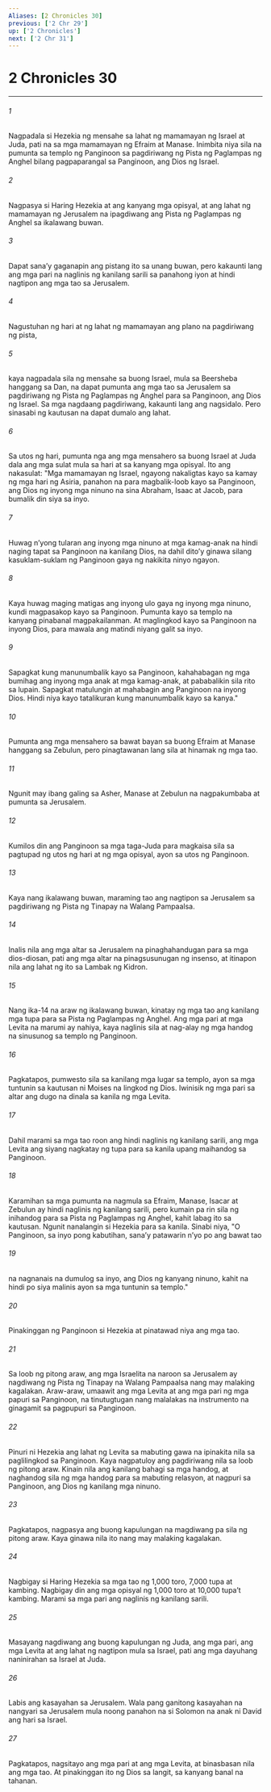 ```yaml
---
Aliases: [2 Chronicles 30]
previous: ['2 Chr 29']
up: ['2 Chronicles']
next: ['2 Chr 31']
---
```

# 2 Chronicles 30

***


###### 1 


Nagpadala si Hezekia ng mensahe sa lahat ng mamamayan ng Israel at Juda, pati na sa mga mamamayan ng Efraim at Manase. Inimbita niya sila na pumunta sa templo ng Panginoon sa pagdiriwang ng Pista ng Paglampas ng Anghel bilang pagpaparangal sa Panginoon, ang Dios ng Israel. 


###### 2 


Nagpasya si Haring Hezekia at ang kanyang mga opisyal, at ang lahat ng mamamayan ng Jerusalem na ipagdiwang ang Pista ng Paglampas ng Anghel sa ikalawang buwan. 


###### 3 


Dapat sanaʼy gaganapin ang pistang ito sa unang buwan, pero kakaunti lang ang mga pari na naglinis ng kanilang sarili sa panahong iyon at hindi nagtipon ang mga tao sa Jerusalem. 


###### 4 


Nagustuhan ng hari at ng lahat ng mamamayan ang plano na pagdiriwang ng pista, 


###### 5 


kaya nagpadala sila ng mensahe sa buong Israel, mula sa Beersheba hanggang sa Dan, na dapat pumunta ang mga tao sa Jerusalem sa pagdiriwang ng Pista ng Paglampas ng Anghel para sa Panginoon, ang Dios ng Israel. Sa mga nagdaang pagdiriwang, kakaunti lang ang nagsidalo. Pero sinasabi ng kautusan na dapat dumalo ang lahat. 


###### 6 


Sa utos ng hari, pumunta nga ang mga mensahero sa buong Israel at Juda dala ang mga sulat mula sa hari at sa kanyang mga opisyal. Ito ang nakasulat: "Mga mamamayan ng Israel, ngayong nakaligtas kayo sa kamay ng mga hari ng Asiria, panahon na para magbalik-loob kayo sa Panginoon, ang Dios ng inyong mga ninuno na sina Abraham, Isaac at Jacob, para bumalik din siya sa inyo. 


###### 7 


Huwag nʼyong tularan ang inyong mga ninuno at mga kamag-anak na hindi naging tapat sa Panginoon na kanilang Dios, na dahil ditoʼy ginawa silang kasuklam-suklam ng Panginoon gaya ng nakikita ninyo ngayon. 


###### 8 


Kaya huwag maging matigas ang inyong ulo gaya ng inyong mga ninuno, kundi magpasakop kayo sa Panginoon. Pumunta kayo sa templo na kanyang pinabanal magpakailanman. At maglingkod kayo sa Panginoon na inyong Dios, para mawala ang matindi niyang galit sa inyo. 


###### 9 


Sapagkat kung manunumbalik kayo sa Panginoon, kahahabagan ng mga bumihag ang inyong mga anak at mga kamag-anak, at pababalikin sila rito sa lupain. Sapagkat matulungin at mahabagin ang Panginoon na inyong Dios. Hindi niya kayo tatalikuran kung manunumbalik kayo sa kanya." 


###### 10 


Pumunta ang mga mensahero sa bawat bayan sa buong Efraim at Manase hanggang sa Zebulun, pero pinagtawanan lang sila at hinamak ng mga tao. 


###### 11 


Ngunit may ibang galing sa Asher, Manase at Zebulun na nagpakumbaba at pumunta sa Jerusalem. 


###### 12 


Kumilos din ang Panginoon sa mga taga-Juda para magkaisa sila sa pagtupad ng utos ng hari at ng mga opisyal, ayon sa utos ng Panginoon. 


###### 13 


Kaya nang ikalawang buwan, maraming tao ang nagtipon sa Jerusalem sa pagdiriwang ng Pista ng Tinapay na Walang Pampaalsa. 


###### 14 


Inalis nila ang mga altar sa Jerusalem na pinaghahandugan para sa mga dios-diosan, pati ang mga altar na pinagsusunugan ng insenso, at itinapon nila ang lahat ng ito sa Lambak ng Kidron. 


###### 15 


Nang ika-14 na araw ng ikalawang buwan, kinatay ng mga tao ang kanilang mga tupa para sa Pista ng Paglampas ng Anghel. Ang mga pari at mga Levita na marumi ay nahiya, kaya naglinis sila at nag-alay ng mga handog na sinusunog sa templo ng Panginoon. 


###### 16 


Pagkatapos, pumwesto sila sa kanilang mga lugar sa templo, ayon sa mga tuntunin sa kautusan ni Moises na lingkod ng Dios. Iwinisik ng mga pari sa altar ang dugo na dinala sa kanila ng mga Levita. 


###### 17 


Dahil marami sa mga tao roon ang hindi naglinis ng kanilang sarili, ang mga Levita ang siyang nagkatay ng tupa para sa kanila upang maihandog sa Panginoon. 


###### 18 


Karamihan sa mga pumunta na nagmula sa Efraim, Manase, Isacar at Zebulun ay hindi naglinis ng kanilang sarili, pero kumain pa rin sila ng inihandog para sa Pista ng Paglampas ng Anghel, kahit labag ito sa kautusan. Ngunit nanalangin si Hezekia para sa kanila. Sinabi niya, "O Panginoon, sa inyo pong kabutihan, sanaʼy patawarin nʼyo po ang bawat tao 


###### 19 


na nagnanais na dumulog sa inyo, ang Dios ng kanyang ninuno, kahit na hindi po siya malinis ayon sa mga tuntunin sa templo." 


###### 20 


Pinakinggan ng Panginoon si Hezekia at pinatawad niya ang mga tao. 


###### 21 


Sa loob ng pitong araw, ang mga Israelita na naroon sa Jerusalem ay nagdiwang ng Pista ng Tinapay na Walang Pampaalsa nang may malaking kagalakan. Araw-araw, umaawit ang mga Levita at ang mga pari ng mga papuri sa Panginoon, na tinutugtugan nang malalakas na instrumento na ginagamit sa pagpupuri sa Panginoon. 


###### 22 


Pinuri ni Hezekia ang lahat ng Levita sa mabuting gawa na ipinakita nila sa paglilingkod sa Panginoon. Kaya nagpatuloy ang pagdiriwang nila sa loob ng pitong araw. Kinain nila ang kanilang bahagi sa mga handog, at naghandog sila ng mga handog para sa mabuting relasyon, at nagpuri sa Panginoon, ang Dios ng kanilang mga ninuno. 


###### 23 


Pagkatapos, nagpasya ang buong kapulungan na magdiwang pa sila ng pitong araw. Kaya ginawa nila ito nang may malaking kagalakan. 


###### 24 


Nagbigay si Haring Hezekia sa mga tao ng 1,000 toro, 7,000 tupa at kambing. Nagbigay din ang mga opisyal ng 1,000 toro at 10,000 tupaʼt kambing. Marami sa mga pari ang naglinis ng kanilang sarili. 


###### 25 


Masayang nagdiwang ang buong kapulungan ng Juda, ang mga pari, ang mga Levita at ang lahat ng nagtipon mula sa Israel, pati ang mga dayuhang naninirahan sa Israel at Juda. 


###### 26 


Labis ang kasayahan sa Jerusalem. Wala pang ganitong kasayahan na nangyari sa Jerusalem mula noong panahon na si Solomon na anak ni David ang hari sa Israel. 


###### 27 


Pagkatapos, nagsitayo ang mga pari at ang mga Levita, at binasbasan nila ang mga tao. At pinakinggan ito ng Dios sa langit, sa kanyang banal na tahanan.
